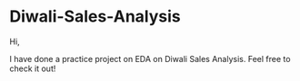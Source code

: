 # Diwali-Sales-Analysis
Hi, 

I have done a practice project on EDA on Diwali Sales Analysis.
Feel free to check it out!
